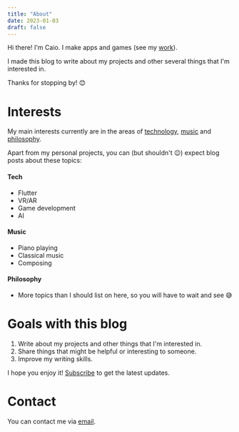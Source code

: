 ```yaml
---
title: "About"
date: 2023-01-03
draft: false
---
```


Hi there! I'm Caio.
I make apps and games (see my [work](/work)).

I made this blog to write about my projects and other several things that I'm interested in.

Thanks for stopping by! 😊

# Interests

My main interests currently are in the areas of <u>technology</u>, <u>music</u> and <u>philosophy</u>. 

Apart from my personal projects, you can (but shouldn't 😉) expect blog posts about these topics:

#### Tech
- Flutter
- VR/AR
- Game development
- AI

#### Music
- Piano playing
- Classical music
- Composing

#### Philosophy
- More topics than I should list on here, so you will have to wait and see 😅



# Goals with this blog

1. Write about my projects and other things that I'm interested in.
2. Share things that might be helpful or interesting to someone.
2. Improve my writing skills.

I hope you enjoy it! <a target="_blank" href="https://kylekun.ck.page/profile">
Subscribe</a> to get the latest updates.


# Contact

You can contact me via <a href="mailto:kylekundev@gmail.com">email</a>.



